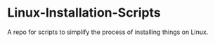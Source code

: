 # Linux-Installation-Scripts
A repo for scripts to simplify the process of installing things on Linux.
